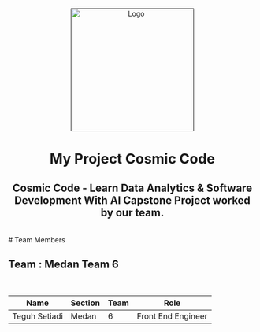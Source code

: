 <br />
<p align="center">
  <a href="">
    <img src="https://static.vecteezy.com/system/resources/thumbnails/006/639/377/small_2x/solar-system-icon-illustration-free-vector.jpg" width='250dp' alt="Logo" >
  </a>

  <h1 align="center">My Project Cosmic Code</h1>
  <h2 align="center">
  Cosmic Code - Learn Data Analytics & Software Development With AI Capstone Project worked by our team.</h2> 
</p>
<br>
# Team Members

## Team  : Medan Team 6

<br>

| Name                            | Section     | Team        | Role                      |
| -----------------------------   | ----------- | ----------- | --------------------------|
| Teguh Setiadi                   | Medan       | 6           | Front End Engineer        |




<br>
